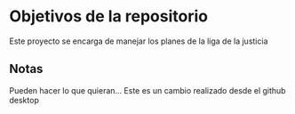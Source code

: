 # Objetivos de la repositorio

Este proyecto se encarga de manejar los planes de la liga de la justicia


## Notas
Pueden hacer lo que quieran...
Este es un cambio realizado desde el github desktop
